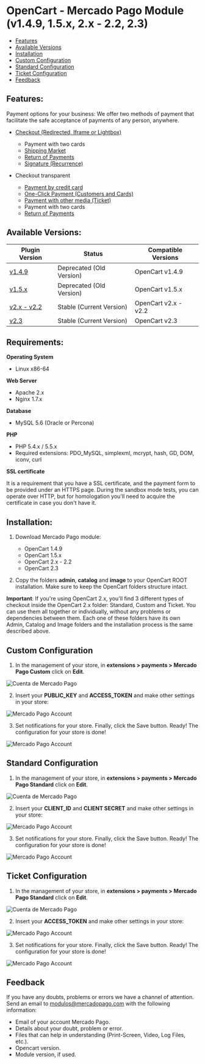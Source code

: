 # OpenCart - Mercado Pago Module (v1.4.9, 1.5.x, 2.x - 2.2, 2.3)

* [Features](#features)
* [Available Versions](#versions)
* [Installation](#installation)
* [Custom Configuration](#configuration_custom)
* [Standard Configuration](#configuration_standard)
* [Ticket Configuration](#configuration_ticket)
* [Feedback](#feedback)

<a name="features"></a>
## Features:

Payment options for your business:
We offer two methods of payment that facilitate the safe acceptance of payments of any person, anywhere.

* [Checkout (Redirected, Iframe or Lightbox)](https://www.mercadopago.com.br/developers/en/solutions/payments/basic-checkout/receive-payments/)
    * Payment with two cards
    * [Shipping Market](https://www.mercadopago.com.br/developers/en/solutions/payments/basic-checkout/receive-payments/)
    * [Return of Payments](https://www.mercadopago.com.br/developers/en/solutions/payments/basic-checkout/refund-cancel#refund)
    * [Signature (Recurrence)](https://www.mercadopago.com.br/developers/en/solutions/payments/basic-checkout/subscriptions/)

* Checkout transparent
    * [Payment by credit card](https://www.mercadopago.com.br/developers/en/solutions/payments/basic-checkout/receive-payments/)
    * [One-Click Payment (Customers and Cards)](https://www.mercadopago.com.br/developers/en/solutions/payments/custom-checkout/one-click-charges/javascript/)
    * [Payment with other media (Ticket)](https://www.mercadopago.com.br/developers/en/solutions/payments/custom-checkout/charge-with-other-methods/)
    * Payment with two cards
    * [Return of Payments](https://www.mercadopago.com.br/developers/en/solutions/payments/custom-checkout/refund-cancel#refund)

<a name="versions"></a>
## Available Versions:
<table>
  <thead>
    <tr>
      <th>Plugin Version</th>
      <th>Status</th>
      <th>Compatible Versions</th>
    </tr>
  <thead>
  <tbody>
    <tr>
      <td><a href="https://github.com/mercadopago/cart-opencart/tree/master/v1.4.9">v1.4.9</a></td>
      <td>Deprecated (Old Version)</td>
      <td>OpenCart v1.4.9</td>
    </tr>
    <tr>
      <td><a href="https://github.com/mercadopago/cart-opencart/tree/master/v1.5.x">v1.5.x</a></td>
      <td>Deprecated (Old Version)</td>
      <td>OpenCart v1.5.x</td>
    </tr>
    <tr>
      <td><a href="https://github.com/mercadopago/cart-opencart/tree/master/v2.x%20-%202.2">v2.x - v2.2</a></td>
      <td>Stable (Current Version)</td>
      <td>OpenCart v2.x - v2.2</td>
    </tr>
    <tr>
      <td><a href="https://github.com/mercadopago/cart-opencart/tree/master/v2.3">v2.3</a></td>
      <td>Stable (Current Version)</td>
      <td>OpenCart v2.3</td>
    </tr>
  </tbody>
</table>

## Requirements:

**Operating System**

* Linux x86-64

**Web Server**

* Apache 2.x
* Nginx 1.7.x

**Database**

* MySQL 5.6 (Oracle or Percona)

**PHP**

* PHP 5.4.x / 5.5.x
* Required extensions: PDO_MySQL, simplexml, mcrypt, hash, GD, DOM, iconv, curl

**SSL certificate**

It is a requirement that you have a SSL certificate, and the payment form to be provided under an HTTPS page.
During the sandbox mode tests, you can operate over HTTP, but for homologation you'll need to acquire the certificate in case you don't have it.

<a name="installation"></a>
## Installation:

1. Download Mercado Pago module:
    * OpenCart 1.4.9
    * OpenCart 1.5.x
    * OpenCart 2.x - 2.2
    * OpenCart 2.3

2. Copy the folders **admin**, **catalog** and **image** to your OpenCart ROOT installation. Make sure to keep the OpenCart folders structure intact.

**Important**: If you're using OpenCart 2.x, you'll find 3 different types of checkout inside the OpenCart 2.x folder: Standard, Custom and Ticket. You can use them all together or individually, without any problems or dependencies between them. Each one of these folders have its own Admin, Catalog and Image folders and the installation process is the same described above.

<a name="configuration_custom"></a>
## Custom Configuration

1. In the management of your store, in **extensions > payments > Mercado Pago Custom** click on **Edit**.

  ![Cuenta de Mercado Pago](/images/plugins/modules/opencart/custom/1.gif)

2. Insert your **PUBLIC_KEY** and **ACCESS_TOKEN** and make other settings in your store:

 ![Mercado Pago Account](/images/plugins/modules/opencart/custom/2.gif)

3. Set notifications for your store. Finally, click the Save button. Ready! The configuration for your store is done!
  
![Mercado Pago Account](/images/plugins/modules/opencart/custom/3.gif)

<a name="configuration_standard"></a>
## Standard Configuration

1. In the management of your store, in **extensions > payments > Mercado Pago Standard** click on **Edit**.

  ![Cuenta de Mercado Pago](/images/plugins/modules/opencart/standard/1.gif)

2. Insert your **CLIENT_ID** and **CLIENT SECRET** and make other settings in your store:

 ![Mercado Pago Account](/images/plugins/modules/opencart/standard/2.gif)

3. Set notifications for your store. Finally, click the Save button. Ready! The configuration for your store is done!
  
![Mercado Pago Account](/images/plugins/modules/opencart/standard/3.gif)

<a name="configuration_ticket"></a>
## Ticket Configuration

1. In the management of your store, in **extensions > payments > Mercado Pago Standard** click on **Edit**.

  ![Cuenta de Mercado Pago](/images/plugins/modules/opencart/ticket/1.gif)

2. Insert your **ACCESS_TOKEN** and make other settings in your store:

 ![Mercado Pago Account](/images/plugins/modules/opencart/ticket/2.gif)

3. Set notifications for your store. Finally, click the Save button. Ready! The configuration for your store is done!

![Mercado Pago Account](/images/plugins/modules/opencart/ticket/3.gif)

<a name="Feedback"></a>
## Feedback ##

If you have any doubts, problems or errors we have a channel of attention. Send an email to modulos@mercadopago.com with the following information:

  * Email of your account Mercado Pago.
  * Details about your doubt, problem or error.
  * Files that can help in understanding (Print-Screen, Video, Log Files, etc.).
  * Opencart version.
  * Module version, if used.